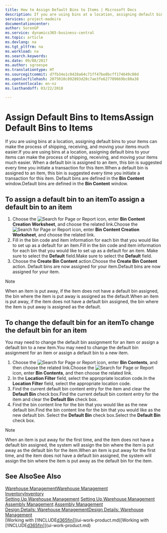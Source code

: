 ```yaml
---
title: How to Assign Default Bins to Items | Microsoft Docs
description: If you are using bins at a location, assigning default bins to your items can make the process of shipping, receiving, and moving your items much easier. When a default bin is assigned to an item, this bin is suggested every time you initiate a transaction for this item.
services: project-madeira
documentationcenter: 
author: SorenGP
ms.service: dynamics365-business-central
ms.topic: article
ms.devlang: na
ms.tgt_pltfrm: na
ms.workload: na
ms.search.keywords: 
ms.date: 09/08/2017
ms.author: sgroespe
ms.translationtype: HT
ms.sourcegitcommit: d7fb34e1c9428a64c71ff47be8bcff174649c00d
ms.openlocfilehash: 2075010c892893d28c7ae3fe627709669bc80a38
ms.contentlocale: en-nz
ms.lasthandoff: 03/22/2018

---
```

# <a name="assign-default-bins-to-items"></a><span data-ttu-id="dea86-104">Assign Default Bins to Items</span><span class="sxs-lookup"><span data-stu-id="dea86-104">Assign Default Bins to Items</span></span>
<span data-ttu-id="dea86-105">If you are using bins at a location, assigning default bins to your items can make the process of shipping, receiving, and moving your items much easier.</span><span class="sxs-lookup"><span data-stu-id="dea86-105">If you are using bins at a location, assigning default bins to your items can make the process of shipping, receiving, and moving your items much easier.</span></span> <span data-ttu-id="dea86-106">When a default bin is assigned to an item, this bin is suggested every time you initiate a transaction for this item.</span><span class="sxs-lookup"><span data-stu-id="dea86-106">When a default bin is assigned to an item, this bin is suggested every time you initiate a transaction for this item.</span></span> <span data-ttu-id="dea86-107">Default bins are defined in the **Bin Content** window.</span><span class="sxs-lookup"><span data-stu-id="dea86-107">Default bins are defined in the **Bin Content** window.</span></span>  

## <a name="to-assign-a-default-bin-to-an-item"></a><span data-ttu-id="dea86-108">To assign a default bin to an item</span><span class="sxs-lookup"><span data-stu-id="dea86-108">To assign a default bin to an item</span></span>
1.  <span data-ttu-id="dea86-109">Choose the ![Search for Page or Report](media/ui-search/search_small.png "Search for Page or Report icon") icon, enter **Bin Content Creation Worksheet**, and choose the related link.</span><span class="sxs-lookup"><span data-stu-id="dea86-109">Choose the ![Search for Page or Report](media/ui-search/search_small.png "Search for Page or Report icon") icon, enter **Bin Content Creation Worksheet**, and choose the related link.</span></span>  
2.  <span data-ttu-id="dea86-110">Fill in the bin code and item information for each bin that you would like to set up as a default for an item.</span><span class="sxs-lookup"><span data-stu-id="dea86-110">Fill in the bin code and item information for each bin that you would like to set up as a default for an item.</span></span> <span data-ttu-id="dea86-111">Make sure to select the **Default** field.</span><span class="sxs-lookup"><span data-stu-id="dea86-111">Make sure to select the **Default** field.</span></span>  
3.  <span data-ttu-id="dea86-112">Choose the **Create Bin Content** action.</span><span class="sxs-lookup"><span data-stu-id="dea86-112">Choose the **Create Bin Content** action.</span></span> <span data-ttu-id="dea86-113">Default bins are now assigned for your item.</span><span class="sxs-lookup"><span data-stu-id="dea86-113">Default bins are now assigned for your item.</span></span>  

> [!NOTE]  
>  <span data-ttu-id="dea86-114">When an item is put away, if the item does not have a default bin assigned, the bin where the item is put away is assigned as the default.</span><span class="sxs-lookup"><span data-stu-id="dea86-114">When an item is put away, if the item does not have a default bin assigned, the bin where the item is put away is assigned as the default.</span></span>  

## <a name="to-change-the-default-bin-for-an-item"></a><span data-ttu-id="dea86-115">To change the default bin for an item</span><span class="sxs-lookup"><span data-stu-id="dea86-115">To change the default bin for an item</span></span>  
<span data-ttu-id="dea86-116">You may need to change the default bin assignment for an item or assign a default bin to a new item.</span><span class="sxs-lookup"><span data-stu-id="dea86-116">You may need to change the default bin assignment for an item or assign a default bin to a new item.</span></span>    
1.  <span data-ttu-id="dea86-117">Choose the ![Search for Page or Report](media/ui-search/search_small.png "Search for Page or Report icon") icon, enter **Bin Contents**, and then choose the related link.</span><span class="sxs-lookup"><span data-stu-id="dea86-117">Choose the ![Search for Page or Report](media/ui-search/search_small.png "Search for Page or Report icon") icon, enter **Bin Contents**, and then choose the related link.</span></span>  
2.  <span data-ttu-id="dea86-118">In the **Location Filter** field, select the appropriate location code.</span><span class="sxs-lookup"><span data-stu-id="dea86-118">In the **Location Filter** field, select the appropriate location code.</span></span>  
3.  <span data-ttu-id="dea86-119">Find the current default bin content entry for the item and clear the **Default Bin** check box.</span><span class="sxs-lookup"><span data-stu-id="dea86-119">Find the current default bin content entry for the item and clear the **Default Bin** check box.</span></span>  
4.  <span data-ttu-id="dea86-120">Find the bin content line for the bin that you would like as the new default bin.</span><span class="sxs-lookup"><span data-stu-id="dea86-120">Find the bin content line for the bin that you would like as the new default bin.</span></span> <span data-ttu-id="dea86-121">Select the **Default Bin** check box.</span><span class="sxs-lookup"><span data-stu-id="dea86-121">Select the **Default Bin** check box.</span></span>  

> [!NOTE]  
>  <span data-ttu-id="dea86-122">When an item is put away for the first time, and the item does not have a default bin assigned, the system will assign the bin where the item is put away as the default bin for the item.</span><span class="sxs-lookup"><span data-stu-id="dea86-122">When an item is put away for the first time, and the item does not have a default bin assigned, the system will assign the bin where the item is put away as the default bin for the item.</span></span>  

## <a name="see-also"></a><span data-ttu-id="dea86-123">See Also</span><span class="sxs-lookup"><span data-stu-id="dea86-123">See Also</span></span>  
[<span data-ttu-id="dea86-124">Warehouse Management</span><span class="sxs-lookup"><span data-stu-id="dea86-124">Warehouse Management</span></span>](warehouse-manage-warehouse.md)  
[<span data-ttu-id="dea86-125">Inventory</span><span class="sxs-lookup"><span data-stu-id="dea86-125">Inventory</span></span>](inventory-manage-inventory.md)  
<span data-ttu-id="dea86-126">[Setting Up Warehouse Management](warehouse-setup-warehouse.md)   </span><span class="sxs-lookup"><span data-stu-id="dea86-126">[Setting Up Warehouse Management](warehouse-setup-warehouse.md)   </span></span>  
<span data-ttu-id="dea86-127">[Assembly Management](assembly-assemble-items.md)  </span><span class="sxs-lookup"><span data-stu-id="dea86-127">[Assembly Management](assembly-assemble-items.md)  </span></span>  
[<span data-ttu-id="dea86-128">Design Details: Warehouse Management</span><span class="sxs-lookup"><span data-stu-id="dea86-128">Design Details: Warehouse Management</span></span>](design-details-warehouse-management.md)  
<span data-ttu-id="dea86-129">[Working with [!INCLUDE[d365fin](includes/d365fin_md.md)]](ui-work-product.md)</span><span class="sxs-lookup"><span data-stu-id="dea86-129">[Working with [!INCLUDE[d365fin](includes/d365fin_md.md)]](ui-work-product.md)</span></span>

